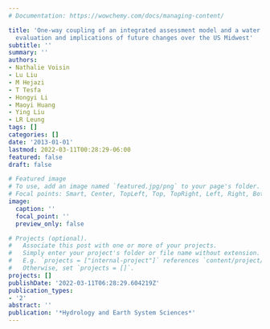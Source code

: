```yaml
---
# Documentation: https://wowchemy.com/docs/managing-content/

title: 'One-way coupling of an integrated assessment model and a water resources model:
  evaluation and implications of future changes over the US Midwest'
subtitle: ''
summary: ''
authors:
- Nathalie Voisin
- Lu Liu
- M Hejazi
- T Tesfa
- Hongyi Li
- Maoyi Huang
- Ying Liu
- LR Leung
tags: []
categories: []
date: '2013-01-01'
lastmod: 2022-03-11T00:28:29-06:00
featured: false
draft: false

# Featured image
# To use, add an image named `featured.jpg/png` to your page's folder.
# Focal points: Smart, Center, TopLeft, Top, TopRight, Left, Right, BottomLeft, Bottom, BottomRight.
image:
  caption: ''
  focal_point: ''
  preview_only: false

# Projects (optional).
#   Associate this post with one or more of your projects.
#   Simply enter your project's folder or file name without extension.
#   E.g. `projects = ["internal-project"]` references `content/project/deep-learning/index.md`.
#   Otherwise, set `projects = []`.
projects: []
publishDate: '2022-03-11T06:28:29.604219Z'
publication_types:
- '2'
abstract: ''
publication: '*Hydrology and Earth System Sciences*'
---
```

